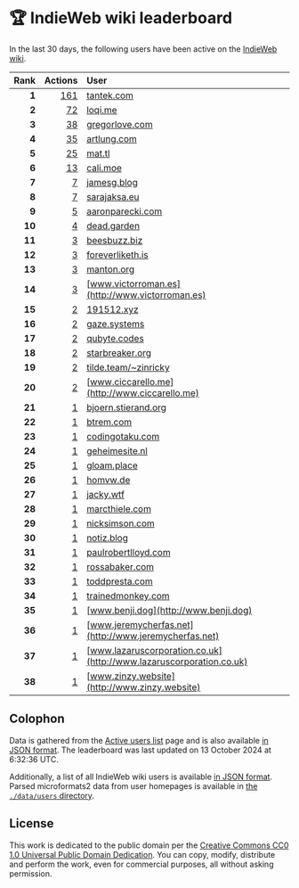 # 🏆 IndieWeb wiki leaderboard

In the last 30 days, the following users have been active on the [IndieWeb wiki](https://indieweb.org).

| Rank | Actions | User |
|-----:|--------:|:-----|
| **1** | [161](https://indieweb.org/Special:Contributions/Tantek.com) | [tantek.com](http://tantek.com) |
| **2** | [72](https://indieweb.org/Special:Contributions/Loqi.me) | [loqi.me](http://loqi.me) |
| **3** | [38](https://indieweb.org/Special:Contributions/Gregorlove.com) | [gregorlove.com](http://gregorlove.com) |
| **4** | [35](https://indieweb.org/Special:Contributions/Artlung.com) | [artlung.com](http://artlung.com) |
| **5** | [25](https://indieweb.org/Special:Contributions/Mat.tl) | [mat.tl](http://mat.tl) |
| **6** | [13](https://indieweb.org/Special:Contributions/Cali.moe) | [cali.moe](http://cali.moe) |
| **7** | [7](https://indieweb.org/Special:Contributions/Jamesg.blog) | [jamesg.blog](http://jamesg.blog) |
| **8** | [7](https://indieweb.org/Special:Contributions/Sarajaksa.eu) | [sarajaksa.eu](http://sarajaksa.eu) |
| **9** | [5](https://indieweb.org/Special:Contributions/Aaronparecki.com) | [aaronparecki.com](http://aaronparecki.com) |
| **10** | [4](https://indieweb.org/Special:Contributions/Dead.garden) | [dead.garden](http://dead.garden) |
| **11** | [3](https://indieweb.org/Special:Contributions/Beesbuzz.biz) | [beesbuzz.biz](http://beesbuzz.biz) |
| **12** | [3](https://indieweb.org/Special:Contributions/Foreverliketh.is) | [foreverliketh.is](http://foreverliketh.is) |
| **13** | [3](https://indieweb.org/Special:Contributions/Manton.org) | [manton.org](http://manton.org) |
| **14** | [3](https://indieweb.org/Special:Contributions/Www.victorroman.es) | [www.victorroman.es](http://www.victorroman.es) |
| **15** | [2](https://indieweb.org/Special:Contributions/191512.xyz) | [191512.xyz](http://191512.xyz) |
| **16** | [2](https://indieweb.org/Special:Contributions/Gaze.systems) | [gaze.systems](http://gaze.systems) |
| **17** | [2](https://indieweb.org/Special:Contributions/Qubyte.codes) | [qubyte.codes](http://qubyte.codes) |
| **18** | [2](https://indieweb.org/Special:Contributions/Starbreaker.org) | [starbreaker.org](http://starbreaker.org) |
| **19** | [2](https://indieweb.org/Special:Contributions/Tilde.team_~zinricky) | [tilde.team/~zinricky](http://tilde.team/~zinricky) |
| **20** | [2](https://indieweb.org/Special:Contributions/Www.ciccarello.me) | [www.ciccarello.me](http://www.ciccarello.me) |
| **21** | [1](https://indieweb.org/Special:Contributions/Bjoern.stierand.org) | [bjoern.stierand.org](http://bjoern.stierand.org) |
| **22** | [1](https://indieweb.org/Special:Contributions/Btrem.com) | [btrem.com](http://btrem.com) |
| **23** | [1](https://indieweb.org/Special:Contributions/Codingotaku.com) | [codingotaku.com](http://codingotaku.com) |
| **24** | [1](https://indieweb.org/Special:Contributions/Geheimesite.nl) | [geheimesite.nl](http://geheimesite.nl) |
| **25** | [1](https://indieweb.org/Special:Contributions/Gloam.place) | [gloam.place](http://gloam.place) |
| **26** | [1](https://indieweb.org/Special:Contributions/Homvw.de) | [homvw.de](http://homvw.de) |
| **27** | [1](https://indieweb.org/Special:Contributions/Jacky.wtf) | [jacky.wtf](http://jacky.wtf) |
| **28** | [1](https://indieweb.org/Special:Contributions/Marcthiele.com) | [marcthiele.com](http://marcthiele.com) |
| **29** | [1](https://indieweb.org/Special:Contributions/Nicksimson.com) | [nicksimson.com](http://nicksimson.com) |
| **30** | [1](https://indieweb.org/Special:Contributions/Notiz.blog) | [notiz.blog](http://notiz.blog) |
| **31** | [1](https://indieweb.org/Special:Contributions/Paulrobertlloyd.com) | [paulrobertlloyd.com](http://paulrobertlloyd.com) |
| **32** | [1](https://indieweb.org/Special:Contributions/Rossabaker.com) | [rossabaker.com](http://rossabaker.com) |
| **33** | [1](https://indieweb.org/Special:Contributions/Toddpresta.com) | [toddpresta.com](http://toddpresta.com) |
| **34** | [1](https://indieweb.org/Special:Contributions/Trainedmonkey.com) | [trainedmonkey.com](http://trainedmonkey.com) |
| **35** | [1](https://indieweb.org/Special:Contributions/Www.benji.dog) | [www.benji.dog](http://www.benji.dog) |
| **36** | [1](https://indieweb.org/Special:Contributions/Www.jeremycherfas.net) | [www.jeremycherfas.net](http://www.jeremycherfas.net) |
| **37** | [1](https://indieweb.org/Special:Contributions/Www.lazaruscorporation.co.uk) | [www.lazaruscorporation.co.uk](http://www.lazaruscorporation.co.uk) |
| **38** | [1](https://indieweb.org/Special:Contributions/Www.zinzy.website) | [www.zinzy.website](http://www.zinzy.website) |


## Colophon

Data is gathered from the [Active users list](https://indieweb.org/Special:ActiveUsers) page and is also available [in JSON format](https://github.com/jgarber623/indieweb-wiki-leaderboard/blob/main/data/leaderboard.json). The leaderboard was last updated on 13 October 2024 at 6:32:36 UTC.

Additionally, a list of all IndieWeb wiki users is available [in JSON format](https://github.com/jgarber623/indieweb-wiki-leaderboard/blob/main/data/users.json). Parsed microformats2 data from user homepages is available in [the `./data/users` directory](https://github.com/jgarber623/indieweb-wiki-leaderboard/blob/main/data/users).

## License

This work is dedicated to the public domain per the [Creative Commons CC0 1.0 Universal Public Domain Dedication](https://creativecommons.org/publicdomain/zero/1.0/). You can copy, modify, distribute and perform the work, even for commercial purposes, all without asking permission.

